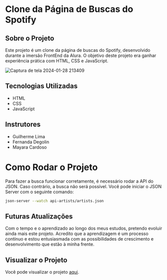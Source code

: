 # Clone da Página de Buscas do Spotify

## Sobre o Projeto

Este projeto é um clone da página de buscas do Spotify, desenvolvido durante a imersão FrontEnd da Alura. O objetivo deste projeto era ganhar experiência prática com HTML, CSS e JavaScript.

![Captura de tela 2024-01-28 213409](https://github.com/wendibianca/spotify-imersao-alura/assets/80482087/47dcc75f-4a17-45e5-8329-9041e99ab884)


## Tecnologias Utilizadas

- HTML
- CSS
- JavaScript

## Instrutores

- Guilherme Lima
- Fernanda Degolin
- Mayara Cardoso

# Como Rodar o Projeto

Para fazer a busca funcionar corretamente, é necessário rodar a API do JSON. Caso contrário, a busca não será possível. Você pode iniciar o JSON Server com o seguinte comando:

```bash
json-server --watch api-artists/artists.json
```

## Futuras Atualizações

Com o tempo e o aprendizado ao longo dos meus estudos, pretendo evoluir ainda mais este projeto. Acredito que a aprendizagem é um processo contínuo e estou entusiasmada com as possibilidades de crescimento e desenvolvimento que estão à minha frente.

## Visualizar o Projeto

Você pode visualizar o projeto [aqui](https://wendibianca.github.io/spotify-imersao-alura/).


